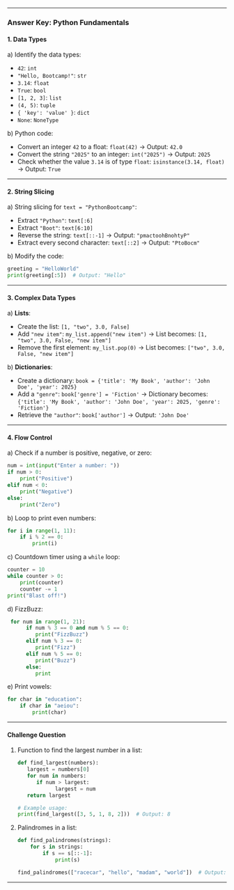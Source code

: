 

---

### **Answer Key: Python Fundamentals**

#### **1. Data Types**
a) Identify the data types:
   - `42`: `int`
   - `"Hello, Bootcamp!"`: `str`
   - `3.14`: `float`
   - `True`: `bool`
   - `[1, 2, 3]`: `list`
   - `(4, 5)`: `tuple`
   - `{ 'key': 'value' }`: `dict`
   - `None`: `NoneType`

b) Python code:
   - Convert an integer `42` to a float: `float(42)` → Output: `42.0`
   - Convert the string `"2025"` to an integer: `int("2025")` → Output: `2025`
   - Check whether the value `3.14` is of type `float`: `isinstance(3.14, float)` → Output: `True`

---

#### **2. String Slicing**
a) String slicing for `text = "PythonBootcamp"`:
   - Extract `"Python"`: `text[:6]`
   - Extract `"Boot"`: `text[6:10]`
   - Reverse the string: `text[::-1]` → Output: `"pmactoohBnohtyP"`
   - Extract every second character: `text[::2]` → Output: `"PtoBocm"`

b) Modify the code:
   ```python
   greeting = "HelloWorld"
   print(greeting[:5])  # Output: "Hello"
   ```

---

#### **3. Complex Data Types**
a) **Lists**:
   - Create the list: `[1, "two", 3.0, False]`
   - Add `"new item"`: `my_list.append("new item")` → List becomes: `[1, "two", 3.0, False, "new item"]`
   - Remove the first element: `my_list.pop(0)` → List becomes: `["two", 3.0, False, "new item"]`

b) **Dictionaries**:
   - Create a dictionary: `book = {'title': 'My Book', 'author': 'John Doe', 'year': 2025}`
   - Add a `"genre"`: `book['genre'] = 'Fiction'` → Dictionary becomes: `{'title': 'My Book', 'author': 'John Doe', 'year': 2025, 'genre': 'Fiction'}`
   - Retrieve the `"author"`: `book['author']` → Output: `'John Doe'`


---

#### **4. Flow Control**
a) Check if a number is positive, negative, or zero:
   ```python
   num = int(input("Enter a number: "))
   if num > 0:
       print("Positive")
   elif num < 0:
       print("Negative")
   else:
       print("Zero")
   ```

b) Loop to print even numbers:
   ```python
   for i in range(1, 11):
       if i % 2 == 0:
           print(i)
   ```

c) Countdown timer using a `while` loop:
   ```python
   counter = 10
   while counter > 0:
       print(counter)
       counter -= 1
   print("Blast off!")
   ```
d) FizzBuzz:
   ```python
    for num in range(1, 21):
         if num % 3 == 0 and num % 5 == 0:
            print("FizzBuzz")
         elif num % 3 == 0:
            print("Fizz")
         elif num % 5 == 0:
            print("Buzz")
         else:
            print
   ```
e) Print vowels:
   ```python
   for char in "education":
       if char in "aeiou":
           print(char)
   ```

---

#### **Challenge Question**
1. Function to find the largest number in a list:
   ```python
   def find_largest(numbers):
      largest = numbers[0]
      for num in numbers:
         if num > largest:
               largest = num
      return largest

   # Example usage:
   print(find_largest([3, 5, 1, 8, 2]))  # Output: 8
   ```
2. Palindromes in a list:
   ```python
   def find_palindromes(strings):
       for s in strings:
           if s == s[::-1]:
               print(s)

   find_palindromes(["racecar", "hello", "madam", "world"])  # Output: "racecar", "madam"
   ```
---

